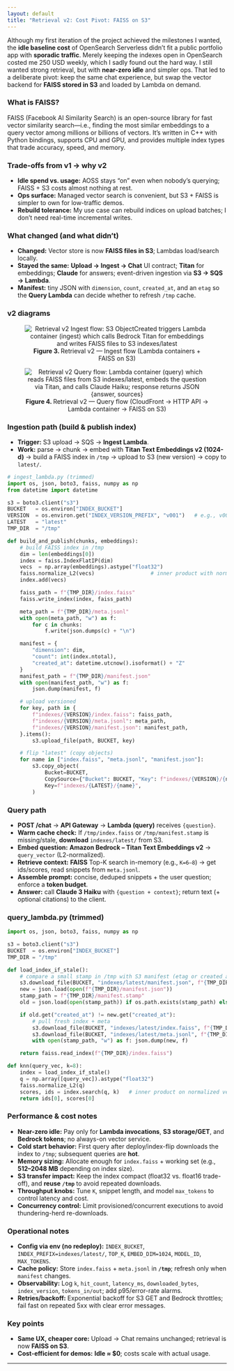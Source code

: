 ```yaml
---
layout: default
title: "Retrieval v2: Cost Pivot: FAISS on S3"
---
```


Although my first iteration of the project achieved the milestones I wanted, the **idle baseline cost** of OpenSearch Serverless didn’t fit a public portfolio app with **sporadic traffic**. Merely keeping the indexes open in OpenSearch costed me 250 USD weekly, which I sadly found out the hard way. I still wanted strong retrieval, but with **near-zero idle** and simpler ops. That led to a deliberate pivot: keep the same chat experience, but swap the vector backend for **FAISS stored in S3** and loaded by Lambda on demand.

### What is FAISS?
FAISS (Facebook AI Similarity Search) is an open-source library for fast vector similarity search—i.e., finding the most similar embeddings to a query vector among millions or billions of vectors. It’s written in C++ with Python bindings, supports CPU and GPU, and provides multiple index types that trade accuracy, speed, and memory.

### Trade-offs from v1 → why v2
- **Idle spend vs. usage:** AOSS stays “on” even when nobody’s querying; FAISS + S3 costs almost nothing at rest.
- **Ops surface:** Managed vector search is convenient, but S3 + FAISS is simpler to own for low-traffic demos.
- **Rebuild tolerance:** My use case can rebuild indices on upload batches; I don’t need real-time incremental writes.

### What changed (and what didn’t)
- **Changed:** Vector store is now **FAISS files in S3**; Lambdas load/search locally.
- **Stayed the same:** **Upload → Ingest → Chat** UI contract; **Titan** for embeddings; **Claude** for answers; event-driven ingestion via **S3 → SQS → Lambda**.
- **Manifest:** tiny JSON with `dimension`, `count`, `created_at`, and an `etag` so the **Query Lambda** can decide whether to refresh `/tmp` cache.

### v2 diagrams
<div align="center">
  <figure class="figure-center">
    <img src="{{ '/assets/images/updated-ingest-flow.png' | relative_url }}" alt="Retrieval v2 Ingest flow: S3 ObjectCreated triggers Lambda container (ingest) which calls Bedrock Titan for embeddings and writes FAISS files to S3 indexes/latest" />
    <figcaption><strong>Figure 3. </strong>Retrieval v2 — Ingest flow (Lambda containers + FAISS on S3)</figcaption>
  </figure>
</div>

<div align="center">
  <figure class="figure-center">
    <img src="{{ '/assets/images/updated-query-flow.png' | relative_url }}" alt="Retrieval v2 Query flow: Lambda container (query) which reads FAISS files from S3 indexes/latest, embeds the question via Titan, and calls Claude Haiku; response returns JSON {answer, sources}" />
    <figcaption><strong>Figure 4. </strong>Retrieval v2 — Query flow (CloudFront → HTTP API → Lambda container → FAISS on S3)</figcaption>
  </figure>
</div>


### Ingestion path (build & publish index)
- **Trigger:** S3 upload → SQS → **Ingest Lambda**.
- **Work:** parse → chunk → embed with **Titan Text Embeddings v2 (1024-d)** → build a FAISS index in `/tmp` → upload to S3 (new version) → copy to `latest/`.

```python
# ingest_lambda.py (trimmed)
import os, json, boto3, faiss, numpy as np
from datetime import datetime

s3 = boto3.client("s3")
BUCKET   = os.environ["INDEX_BUCKET"]
VERSION  = os.environ.get("INDEX_VERSION_PREFIX", "v001")   # e.g., v003 when publishing
LATEST   = "latest"
TMP_DIR  = "/tmp"

def build_and_publish(chunks, embeddings):
    # build FAISS index in /tmp
    dim = len(embeddings[0])
    index = faiss.IndexFlatIP(dim)
    vecs  = np.array(embeddings).astype("float32")
    faiss.normalize_L2(vecs)                  # inner product with normalized vectors ≈ cosine
    index.add(vecs)

    faiss_path = f"{TMP_DIR}/index.faiss"
    faiss.write_index(index, faiss_path)

    meta_path = f"{TMP_DIR}/meta.jsonl"
    with open(meta_path, "w") as f:
        for c in chunks:
            f.write(json.dumps(c) + "\n")

    manifest = {
        "dimension": dim,
        "count": int(index.ntotal),
        "created_at": datetime.utcnow().isoformat() + "Z"
    }
    manifest_path = f"{TMP_DIR}/manifest.json"
    with open(manifest_path, "w") as f:
        json.dump(manifest, f)

    # upload versioned
    for key, path in {
        f"indexes/{VERSION}/index.faiss": faiss_path,
        f"indexes/{VERSION}/meta.jsonl": meta_path,
        f"indexes/{VERSION}/manifest.json": manifest_path,
    }.items():
        s3.upload_file(path, BUCKET, key)

    # flip "latest" (copy objects)
    for name in ["index.faiss", "meta.jsonl", "manifest.json"]:
        s3.copy_object(
            Bucket=BUCKET,
            CopySource={"Bucket": BUCKET, "Key": f"indexes/{VERSION}/{name}"},
            Key=f"indexes/{LATEST}/{name}",
        )
```

### Query path
- **POST /chat** → **API Gateway** → **Lambda (query)** receives `{question}`.
- **Warm cache check:** If `/tmp/index.faiss` or `/tmp/manifest.stamp` is missing/stale, **download** `indexes/latest/` from S3.
- **Embed question:** **Amazon Bedrock – Titan Text Embeddings v2** → `query_vector` (L2-normalized).
- **Retrieve context:** **FAISS** Top-K search in-memory (e.g., `K=6–8`) → get ids/scores, read snippets from `meta.jsonl`.
- **Assemble prompt:** concise, deduped snippets + the user question; enforce a **token budget**.
- **Answer:** call **Claude 3 Haiku** with `{question + context}`; return text (+ optional citations) to the client.

### query_lambda.py (trimmed)

```python
import os, json, boto3, faiss, numpy as np

s3 = boto3.client("s3")
BUCKET  = os.environ["INDEX_BUCKET"]
TMP_DIR = "/tmp"

def load_index_if_stale():
    # compare a small stamp in /tmp with S3 manifest (etag or created_at)
    s3.download_file(BUCKET, "indexes/latest/manifest.json", f"{TMP_DIR}/manifest.json")
    new = json.load(open(f"{TMP_DIR}/manifest.json"))
    stamp_path = f"{TMP_DIR}/manifest.stamp"
    old = json.load(open(stamp_path)) if os.path.exists(stamp_path) else {}

    if old.get("created_at") != new.get("created_at"):
        # pull fresh index + meta
        s3.download_file(BUCKET, "indexes/latest/index.faiss", f"{TMP_DIR}/index.faiss")
        s3.download_file(BUCKET, "indexes/latest/meta.jsonl", f"{TMP_DIR}/meta.jsonl")
        with open(stamp_path, "w") as f: json.dump(new, f)

    return faiss.read_index(f"{TMP_DIR}/index.faiss")

def knn(query_vec, k=8):
    index = load_index_if_stale()
    q = np.array([query_vec]).astype("float32")
    faiss.normalize_L2(q)
    scores, ids = index.search(q, k)   # inner product on normalized vectors
    return ids[0], scores[0]
```

### Performance & cost notes
- **Near-zero idle:** Pay only for **Lambda invocations**, **S3 storage/GET**, and **Bedrock tokens**; no always-on vector service.
- **Cold start behavior:** First query after deploy/index-flip downloads the index to `/tmp`; subsequent queries are **hot**.
- **Memory sizing:** Allocate enough for `index.faiss` + working set (e.g., **512–2048 MB** depending on index size).
- **S3 transfer impact:** Keep the index compact (float32 vs. float16 trade-off), and **reuse `/tmp`** to avoid repeated downloads.
- **Throughput knobs:** Tune `K`, snippet length, and model `max_tokens` to control latency and cost.
- **Concurrency control:** Limit provisioned/concurrent executions to avoid thundering-herd re-downloads.

### Operational notes
- **Config via env (no redeploy):** `INDEX_BUCKET`, `INDEX_PREFIX=indexes/latest/`, `TOP_K`, `EMBED_DIM=1024`, `MODEL_ID`, `MAX_TOKENS`.
- **Cache policy:** Store `index.faiss` + `meta.jsonl` in **`/tmp`**; refresh only when `manifest` changes.
- **Observability:** Log `k`, `hit_count`, `latency_ms`, `downloaded_bytes`, `index_version`, `tokens_in/out`; add p95/error-rate alarms.
- **Retries/backoff:** Exponential backoff for S3 GET and Bedrock throttles; fail fast on repeated 5xx with clear error messages.

### Key points
- **Same UX, cheaper core:** Upload → Chat remains unchanged; retrieval is now **FAISS on S3**.
- **Cost-efficient for demos:** **Idle ≈ $0**; costs scale with actual usage.

---
